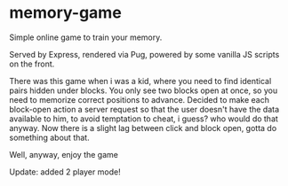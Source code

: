 # memory-game
Simple online game to train your memory. 

Served by Express, rendered via Pug, powered by some vanilla JS scripts on the front. 

There was this game when i was a kid, where you need to find identical pairs hidden under blocks. 
You only see two blocks open at once, so you need to memorize correct positions to advance.
Decided to make each block-open action a server request so that the user doesn't have the data available to him,
to avoid temptation to cheat, i guess? who would do that anyway. Now there is a slight lag between click and
block open, gotta do something about that.

Well, anyway, enjoy the game

Update: added 2 player mode!
